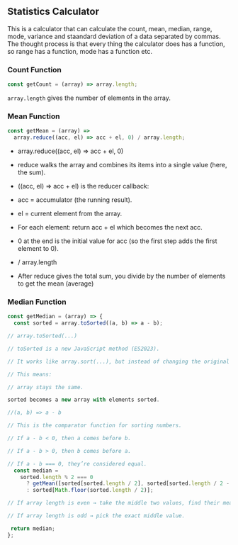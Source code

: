 ## Statistics Calculator
This is a calculator that can calculate the count, mean, median, range, mode, variance and staandard deviation of a data separated by commas.
The thought process is that every thing the calculator does has a function, so range has a function, mode has a function etc.

### Count Function

```js
const getCount = (array) => array.length;

```
`array.length` gives the number of elements in the array.

### Mean Function
```js
const getMean = (array) =>
  array.reduce((acc, el) => acc + el, 0) / array.length;

```

- array.reduce((acc, el) => acc + el, 0)

- reduce walks the array and combines its items into a single value (here, the sum).

- ((acc, el) => acc + el) is the reducer callback:

- acc = accumulator (the running result).

- el = current element from the array.

- For each element: return acc + el which becomes the next acc.

- 0 at the end is the initial value for acc (so the first step adds the first element to 0).
- / array.length
- After reduce gives the total sum, you divide by the number of elements to get the mean (average)

### Median Function
```js
const getMedian = (array) => {
  const sorted = array.toSorted((a, b) => a - b);

// array.toSorted(...)

// toSorted is a new JavaScript method (ES2023).

// It works like array.sort(...), but instead of changing the original array, it creates a new sorted copy.

// This means:

// array stays the same.

sorted becomes a new array with elements sorted.

//(a, b) => a - b

// This is the comparator function for sorting numbers.

// If a - b < 0, then a comes before b.

// If a - b > 0, then b comes before a.

// If a - b === 0, they’re considered equal.
  const median =
    sorted.length % 2 === 0
      ? getMean([sorted[sorted.length / 2], sorted[sorted.length / 2 - 1]])
      : sorted[Math.floor(sorted.length / 2)];

// If array length is even → take the middle two values, find their mean.

// If array length is odd → pick the exact middle value.

 return median;
};

```

